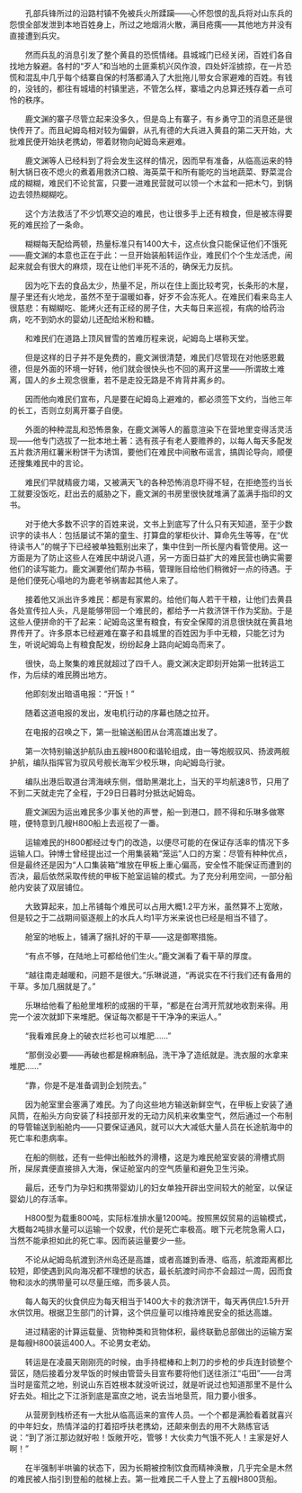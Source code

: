 　　孔部兵锋所过的沿路村镇不免被兵火所蹂躏——心怀怨恨的乱兵将对山东兵的怨恨全部发泄到本地百姓身上，所过之地烟消火散，满目疮痍——其他地方并没有直接遭到兵灾。

　　然而兵乱的消息引发了整个黄县的恐慌情绪。县城城门已经关闭，百姓们各自找地方躲避。各村的“歹人”和当地的土匪乘机兴风作浪，四处奸淫掳掠，在一片恐慌和混乱中几乎每个结寨自保的村落都涌入了大批拖儿带女合家避难的百姓。有钱的，没钱的，都往有城墙的村镇里逃，不管怎么样，寨墙之内总算还残存着一点可怜的秩序。

　　鹿文渊的寨子尽管立起来没多久，但是岛上有寨子，有乡勇守卫的消息还是很快传开了。而且屺姆岛相对较为偏僻，从孔有德的大兵进入黄县的第二天开始，大批难民便开始扶老携幼，带着财物向屺姆岛来避难。

　　鹿文渊等人已经料到了将会发生这样的情况，因而早有准备，从临高运来的特制大锅日夜不熄火的煮着用救济口粮、海英菜干和所有能吃的当地蔬菜、野菜混合成的糊糊，难民们不论贫富，只要一进难民营就可以领一个木盆和一把木勺，到锅边去领热糊糊吃。

　　这个方法救活了不少饥寒交迫的难民，也让很多手上还有粮食，但是被冻得要死的难民捡了一条命。

　　糊糊每天配给两顿，热量标准只有1400大卡，这点伙食只能保证他们不饿死——鹿文渊的本意也正在于此：一旦开始装船转运作业，难民们个个生龙活虎，闹起来就会有很大的麻烦，现在让他们半死不活的，确保无力反抗。

　　因为吃下去的食品太少，热量不足，所以在住上面比较考究，长条形的木屋，屋子里还有火地龙，虽然不至于温暖如春，好歹不会冻死人。在难民们看来岛主人很慈悲：有糊糊吃、能烤火还有正经的房子住，大夫每日来巡视，有病的给药治病，吃不到奶水的婴幼儿还配给米粉和糖。

　　和难民们在道路上顶风冒雪的苦难历程来说，屺姆岛上堪称天堂。

　　但是这样的日子并不是免费的，鹿文渊很清楚，难民们尽管现在对他感恩戴德，但是外面的环境一好转，他们就会很快头也不回的离开这里——所谓故土难离，国人的乡土观念很重，若不是走投无路是不肯背井离乡的。

　　因而他向难民们宣布，凡是要在屺姆岛上避难的，都必须签下文约，当他三年的长工，否则立刻离开寨子自便。

　　外面的种种混乱和恐怖景象，在鹿文渊等人的蓄意渲染下在营地里变得活灵活现——他专门选拔了一批本地土著：选有孩子有老人要赡养的，以每人每天多配发五片救济用红薯米粉饼干为诱饵，要他们在难民中间散布谣言，搞舆论导向，顺便还搜集难民中的言论。

　　难民们早就精疲力竭，又被满天飞的各种恐怖消息吓得不轻，在拒绝签约当长工就要没饭吃，赶出去的威胁之下，鹿文渊的书房里很快就堆满了盖满手指印的文书。

　　对于绝大多数不识字的百姓来说，文书上到底写了什么只有天知道，至于少数识字的读书人：包括屡试不第的童生、打算盘的掌柜伙计、算命先生等等，在“优待读书人”的幌子下已经被单独甄别出来了，集中住到一所长屋内看管使用。这一方面是为了防止这些人在难民中胡说八道，另一方面日益扩大的难民营也确实需要他们的读写能力。鹿文渊要他们帮办书稿，管理账目给他们稍微好一点的待遇。于是他们便死心塌地的为鹿老爷祸害起其他人来了。

　　接着他又派出许多难民：都是有家累的。给他们每人若干干粮，让他们去黄县各处宣传拉人头，凡是能够带回一个难民的，都给予一片救济饼干作为奖励。于是这些人便拼命的干了起来：屺姆岛这里有粮食，有安全保障的消息很快就在黄县地界传开了。许多原本已经避难在寨子和县城里的百姓因为手中无粮，只能乞讨为生，听说屺姆岛上有粮食配发，纷纷起身上路向屺姆岛而来了。

　　很快，岛上聚集的难民就超过了四千人。鹿文渊决定即刻开始第一批转运工作，为后续的难民腾出地方。

　　他即刻发出暗语电报：“开饭！”

　　随着这道电报的发出，发电机行动的序幕也随之拉开。

　　在电报的召唤之下，第一批输送船团从台湾高雄出发了。

　　第一次特别输送护航队由五艘H800和谐轮组成，由一等炮舰驭风、扬波两舰护航，编队指挥官为驭风号舰长海军少校乐琳，向屺姆岛行驶。

　　编队出港后取道台湾海峡东侧，借助黑潮北上，当天的平均航速8节，只用了不到二天就走完了全程，于29日日暮时分抵达屺姆岛。

　　鹿文渊因为运出难民多少事关他的声誉，船一到港口，顾不得和乐琳多做寒暄，便特意到几艘H800船上去巡视了一番。

　　运输难民的H800都经过专门的改造，以便尽可能的在保证存活率的情况下多运输人口。钟博士曾经提出过一个用集装箱“笼运”人口的方案：尽管有种种优点，但是最终还是因为“人口集装箱”堆放在甲板上重心偏高，安全性不能保证而遭到的否决，最后依然采取传统的甲板下舱室运输的模式。为了充分利用空间，一部分船舱内安装了双层铺位。

　　大致算起来，加上吊铺每个难民可以占用大概1.2平方米，虽然算不上宽敞，但是较之于二战期间驱逐舰上的水兵人均1平方米来说也已经是相当不错了。

　　舱室的地板上，铺满了捆扎好的干草——这是御寒措施。

　　“有点不够，在陆地上可都给他们生火。”鹿文渊看了看干草的厚度。

　　“越往南走越暖和，问题不是很大。”乐琳说道，“再说实在不行我们还有备用的干草。多加几捆就是了。”

　　乐琳给他看了船舱里堆积的成捆的干草，“都是在台湾开荒就地收割来得。用完一个波次就卸下来堆肥。保证每次都是干干净净的来运人。”

　　“我看难民身上的破衣烂衫也可以堆肥……”

　　“那倒没必要——再破也都是棉麻制品，洗干净了造纸就是。洗衣服的水拿来堆肥……”

　　“靠，你是不是准备调到企划院去。”

　　因为舱室里会塞满了难民。为了向这些地方输送新鲜空气，在甲板上安装了通风筒，在船头方向安装了科技部开发的无动力风机来收集空气，然后通过一个布制的导管输送到船舱内——只要保证通风，就可以大大减低大量人员在长途航海中的死亡率和患病率。

　　在船的侧舷，还有一些伸出船舷外的滑槽，这是为难民舱室安装的滑槽式厕所，屎尿粪便直接排入大海，保证舱室内的空气质量和避免卫生污染。

　　最后，还专门为孕妇和携带婴幼儿的妇女单独开辟出空间较大的舱室，以保证婴幼儿的存活率。

　　H800型为载重800吨，实际标准排水量1200吨。按照黑奴贸易的运输模式，大概每2吨排水量可以运输一个奴隶，代价是死亡率极高。眼下元老院急需人口，当然不能承担如此的死亡率。因而装运量要少一些。

　　不论从屺姆岛航渡到济州岛还是高雄，或者高雄到香港、临高，航渡距离都比较短，即使遇到风向海况都不理想的状态，最长航渡时间亦不会超过一周，因而食物和淡水的携带量可以尽量压缩，而多装人员。

　　每人每天的伙食供应为每天相当于1400大卡的救济饼干，每天再供应1.5升开水供饮用。根据卫生部门的计算，这个供应量可以维持难民安全的抵达高雄。

　　进过精密的计算运载量、货物种类和货物体积，最终联勤总部做出的运输方案是每艘H800装运400人。不论男女老幼。

　　转运是在凌晨天刚刚亮的时候，由手持棍棒和上刺刀的步枪的步兵连封锁整个营区，随后接着分发早饭的时候由管营头目宣布要将他们送往浙江“屯田”——台湾当时是蛮荒之地，别说山东百姓根本就没听说过，就是听说过也知道那里不是什么好去处。相比之下江浙到底是富庶之地，说去当地垦荒，阻力要小很多。

　　从营房到栈桥还有一大批从临高运来的宣传人员。一个个都是满脸看着就喜兴的中年妇女，热情洋溢的打着招呼扶老携幼，还颠来倒去的用不大熟练官话说：“到了浙江那边就好啦！饭敞开吃，管够！大伙卖力气饿不死人！主家是好人啊！”

　　在半强制半哄骗的状态下，因为长期被控制饮食而精神涣散，几乎完全是木然的难民被人指引到登船的舷梯上去。第一批难民二千人登上了五艘H800货船。
